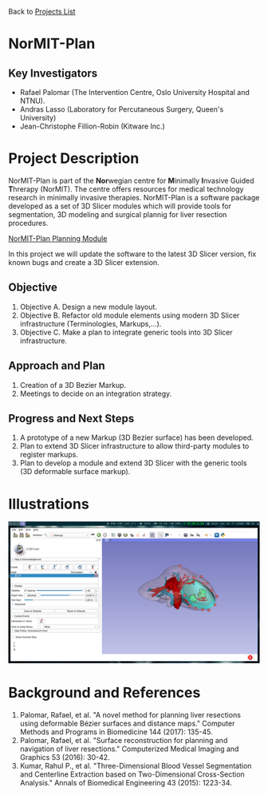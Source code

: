 Back to [Projects List](../../README.md#ProjectsList)

# NorMIT-Plan

## Key Investigators

- Rafael Palomar (The Intervention Centre, Oslo University Hospital
  and NTNU).
- Andras Lasso (Laboratory for Percutaneous Surgery, Queen's University)
- Jean-Christophe Fillion-Robin (Kitware Inc.)

# Project Description

<!-- Add a short paragraph describing the project. -->

NorMIT-Plan is part of the **Nor**wegian centre for **M**inimally
**I**nvasive Guided **T**hrerapy (NorMIT). The centre offers resources
for medical technology research in minimally invasive
therapies. NorMIT-Plan is a software package developed as a set of 3D Slicer
modules which will provide tools for segmentation, 3D modeling and
surgical plannig for liver resection procedures.

[NorMIT-Plan Planning Module](https://youtu.be/7M3DULQp81k)

In this project we will update the software to the latest 3D Slicer
version, fix known bugs and create a 3D Slicer extension.

## Objective

<!-- Describe here WHAT you would like to achieve (what you will have as end result). -->

1. Objective A. Design a new module layout.
2. Objective B. Refactor old module elements using modern 3D Slicer infrastructure (Terminologies, Markups,...).
3. Objective C. Make a plan to integrate generic tools into 3D Slicer infrastructure.

## Approach and Plan

<!-- Describe here HOW you would like to achieve the objectives stated above. -->

1. Creation of a 3D Bezier Markup.
2. Meetings to decide on an integration strategy. 

## Progress and Next Steps

<!-- Update this section as you make progress, describing of what you have ACTUALLY DONE. If there are specific steps that you could not complete then you can describe them here, too. -->

1. A prototype of a new Markup (3D Bezier surface) has been developed.
2. Plan to extend 3D Slicer infrastructure to allow third-party modules to register markups.
3. Plan to develop a module and extend 3D Slicer with the generic tools (3D deformable surface markup).

# Illustrations

<!-- Add pictures and links to videos that demonstrate what has been accomplished.
![Description of picture](Example2.jpg)
![Some more images](Example2.jpg)
-->
![3D Bezier Surface Markup](screenshot.png)

# Background and References

<!-- If you developed any software, include link to the source code repository. If possible, also add links to sample data, and to any relevant publications. -->

 1. Palomar, Rafael, et al. "A novel method for planning liver resections using deformable Bézier surfaces and distance maps." Computer Methods and Programs in Biomedicine 144 (2017): 135-45.
 2. Palomar, Rafael, et al. "Surface reconstruction for planning and navigation of liver resections." Computerized Medical Imaging and Graphics 53 (2016): 30-42.
 3. Kumar, Rahul P., et al. "Three-Dimensional Blood Vessel Segmentation and Centerline Extraction based on Two-Dimensional Cross-Section Analysis." Annals of Biomedical Engineering 43 (2015): 1223-34.
